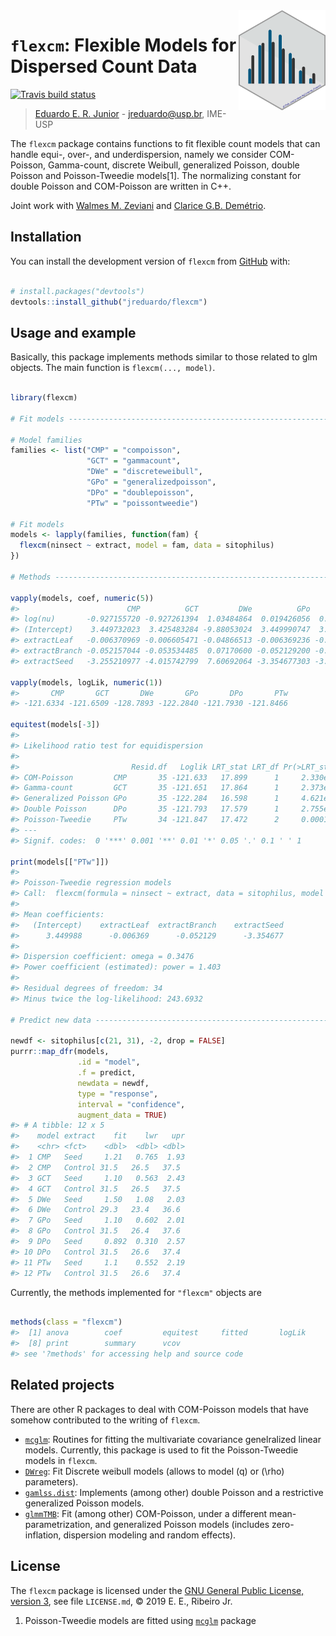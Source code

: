 
<!-- README.md is generated from README.Rmd. Please edit that file -->

<img src="man/figures/flexcm_hex.png" align="right" height=160/ display="block">

# `flexcm`: Flexible Models for Dispersed Count Data

[![Travis build
status](https://travis-ci.org/jreduardo/flexcm.svg?branch=master)](https://travis-ci.org/jreduardo/flexcm)

> [Eduardo E. R. Junior](http://leg.ufpr.br/~eduardojr) -
> <jreduardo@usp.br>, IME-USP

The `flexcm` package contains functions to fit flexible count models
that can handle equi-, over-, and underdispersion, namely we consider
COM-Poisson, Gamma-count, discrete Weibull, generalized Poisson, double
Poisson and Poisson-Tweedie models\[1\]. The normalizing constant for
double Poisson and COM-Poisson are written in C++.

Joint work with [Walmes M. Zeviani](www.leg.ufpr.br/~walmes/) and
[Clarice G.B.
Demétrio](http://ce.esalq.usp.br/equipe/clarice-garcia-borges-demetrio).

## Installation

You can install the development version of `flexcm` from
[GitHub](https://github.com/jreduardo/flexcm) with:

``` r

# install.packages("devtools")
devtools::install_github("jreduardo/flexcm")
```

## Usage and example

Basically, this package implements methods similar to those related to
glm objects. The main function is `flexcm(..., model)`.

``` r

library(flexcm)

# Fit models -----------------------------------------------------------

# Model families
families <- list("CMP" = "compoisson",
                 "GCT" = "gammacount",
                 "DWe" = "discreteweibull",
                 "GPo" = "generalizedpoisson",
                 "DPo" = "doublepoisson",
                 "PTw" = "poissontweedie")

# Fit models
models <- lapply(families, function(fam) {
  flexcm(ninsect ~ extract, model = fam, data = sitophilus)
})

# Methods --------------------------------------------------------------

vapply(models, coef, numeric(5))
#>                        CMP          GCT         DWe          GPo          DPo          PTw
#> log(nu)       -0.927155720 -0.927261394  1.03484864  0.019426056  0.865851300  0.347643101
#> (Intercept)    3.449732023  3.425483284 -9.88053024  3.449990747  3.450317139  3.449987546
#> extractLeaf   -0.006370969 -0.006605471 -0.04866513 -0.006369236 -0.006363878 -0.006369448
#> extractBranch -0.052157044 -0.053534485  0.07170600 -0.052129200 -0.052087403 -0.052129065
#> extractSeed   -3.255210977 -4.015742799  7.60692064 -3.354677303 -3.564366151 -3.354677366

vapply(models, logLik, numeric(1))
#>       CMP       GCT       DWe       GPo       DPo       PTw 
#> -121.6334 -121.6509 -128.7893 -122.2840 -121.7930 -121.8466

equitest(models[-3])
#> 
#> Likelihood ratio test for equidispersion 
#> 
#>                         Resid.df   Loglik LRT_stat LRT_df Pr(>LRT_stat)    
#> COM-Poisson         CMP       35 -121.633   17.899      1     2.330e-05 ***
#> Gamma-count         GCT       35 -121.651   17.864      1     2.373e-05 ***
#> Generalized Poisson GPo       35 -122.284   16.598      1     4.621e-05 ***
#> Double Poisson      DPo       35 -121.793   17.579      1     2.755e-05 ***
#> Poisson-Tweedie     PTw       34 -121.847   17.472      2     0.0001607 ***
#> ---
#> Signif. codes:  0 '***' 0.001 '**' 0.01 '*' 0.05 '.' 0.1 ' ' 1

print(models[["PTw"]])
#> 
#> Poisson-Tweedie regression models
#> Call:  flexcm(formula = ninsect ~ extract, data = sitophilus, model = fam)
#> 
#> Mean coefficients:
#>   (Intercept)    extractLeaf  extractBranch    extractSeed  
#>      3.449988      -0.006369      -0.052129      -3.354677  
#> 
#> Dispersion coefficient: omega = 0.3476
#> Power coefficient (estimated): power = 1.403
#> 
#> Residual degrees of freedom: 34
#> Minus twice the log-likelihood: 243.6932

# Predict new data -----------------------------------------------------

newdf <- sitophilus[c(21, 31), -2, drop = FALSE]
purrr::map_dfr(models,
               .id = "model",
               .f = predict,
               newdata = newdf,
               type = "response",
               interval = "confidence",
               augment_data = TRUE)
#> # A tibble: 12 x 5
#>    model extract    fit    lwr   upr
#>    <chr> <fct>    <dbl>  <dbl> <dbl>
#>  1 CMP   Seed     1.21   0.765  1.93
#>  2 CMP   Control 31.5   26.5   37.5 
#>  3 GCT   Seed     1.10   0.563  2.43
#>  4 GCT   Control 31.5   26.5   37.5 
#>  5 DWe   Seed     1.50   1.08   2.03
#>  6 DWe   Control 29.3   23.4   36.6 
#>  7 GPo   Seed     1.10   0.602  2.01
#>  8 GPo   Control 31.5   26.4   37.6 
#>  9 DPo   Seed     0.892  0.310  2.57
#> 10 DPo   Control 31.5   26.6   37.4 
#> 11 PTw   Seed     1.1    0.552  2.19
#> 12 PTw   Control 31.5   26.6   37.4
```

Currently, the methods implemented for `"flexcm"` objects are

``` r

methods(class = "flexcm")
#>  [1] anova        coef         equitest     fitted       logLik       model.matrix predict     
#>  [8] print        summary      vcov        
#> see '?methods' for accessing help and source code
```

## Related projects

There are other R packages to deal with COM-Poisson models that have
somehow contributed to the writing of `flexcm`.

  - [`mcglm`](https://github.com/wbonat/mcglm): Routines for fitting the
    multivariate covariance genelralized linear models. Currently, this
    package is used to fit the Poisson-Tweedie models in `flexcm`.
  - [`DWreg`](https://cran.r-project.org/package=DWreg): Fit Discrete
    weibull models (allows to model \(q\) or \(\rho\) parameters).
  - [`gamlss.dist`](https://cran.r-project.org/package=gamlss.dist):
    Implements (among other) double Poisson and a restrictive
    generalized Poisson models.
  - [`glmmTMB`](https://github.com/glmmTMB/glmmTMB): Fit (among other)
    COM-Poisson, under a different mean-parametrization, and generalized
    Poisson models (includes zero-inflation, dispersion modeling and
    random effects).

## License

The `flexcm` package is licensed under the [GNU General Public License,
version 3](https://www.gnu.org/licenses/gpl-3.0.ht), see file
`LICENSE.md`, © 2019 E. E., Ribeiro Jr.

<!------------------------------------------- -->

<!-- Links -->

1.  Poisson-Tweedie models are fitted using
    [`mcglm`](https://github.com/wbonat/mcglm) package
